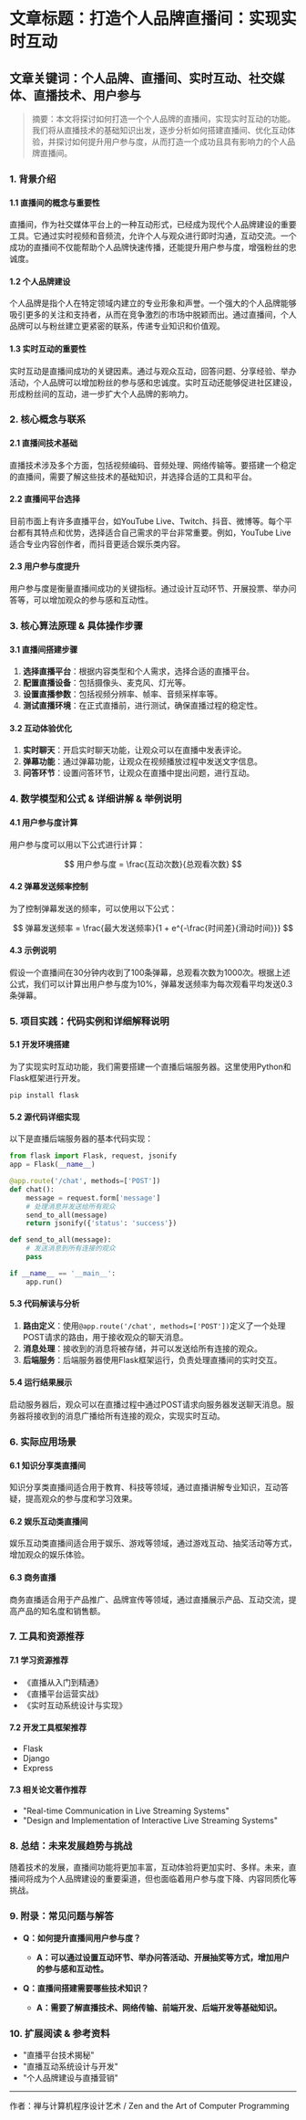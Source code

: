                  

# 文章标题：打造个人品牌直播间：实现实时互动

## 文章关键词：个人品牌、直播间、实时互动、社交媒体、直播技术、用户参与

> 摘要：本文将探讨如何打造一个个人品牌的直播间，实现实时互动的功能。我们将从直播技术的基础知识出发，逐步分析如何搭建直播间、优化互动体验，并探讨如何提升用户参与度，从而打造一个成功且具有影响力的个人品牌直播间。

### 1. 背景介绍

#### 1.1 直播间的概念与重要性

直播间，作为社交媒体平台上的一种互动形式，已经成为现代个人品牌建设的重要工具。它通过实时视频和音频流，允许个人与观众进行即时沟通，互动交流。一个成功的直播间不仅能帮助个人品牌快速传播，还能提升用户参与度，增强粉丝的忠诚度。

#### 1.2 个人品牌建设

个人品牌是指个人在特定领域内建立的专业形象和声誉。一个强大的个人品牌能够吸引更多的关注和支持者，从而在竞争激烈的市场中脱颖而出。通过直播间，个人品牌可以与粉丝建立更紧密的联系，传递专业知识和价值观。

#### 1.3 实时互动的重要性

实时互动是直播间成功的关键因素。通过与观众互动，回答问题、分享经验、举办活动，个人品牌可以增加粉丝的参与感和忠诚度。实时互动还能够促进社区建设，形成粉丝间的互动，进一步扩大个人品牌的影响力。

### 2. 核心概念与联系

#### 2.1 直播间技术基础

直播技术涉及多个方面，包括视频编码、音频处理、网络传输等。要搭建一个稳定的直播间，需要了解这些技术的基础知识，并选择合适的工具和平台。

#### 2.2 直播间平台选择

目前市面上有许多直播平台，如YouTube Live、Twitch、抖音、微博等。每个平台都有其特点和优势，选择适合自己需求的平台非常重要。例如，YouTube Live适合专业内容创作者，而抖音更适合娱乐类内容。

#### 2.3 用户参与度提升

用户参与度是衡量直播间成功的关键指标。通过设计互动环节、开展投票、举办问答等，可以增加观众的参与感和互动性。

### 3. 核心算法原理 & 具体操作步骤

#### 3.1 直播间搭建步骤

1. **选择直播平台**：根据内容类型和个人需求，选择合适的直播平台。
2. **配置直播设备**：包括摄像头、麦克风、灯光等。
3. **设置直播参数**：包括视频分辨率、帧率、音频采样率等。
4. **测试直播环境**：在正式直播前，进行测试，确保直播过程的稳定性。

#### 3.2 互动体验优化

1. **实时聊天**：开启实时聊天功能，让观众可以在直播中发表评论。
2. **弹幕功能**：通过弹幕功能，让观众在视频播放过程中发送文字信息。
3. **问答环节**：设置问答环节，让观众在直播中提出问题，进行互动。

### 4. 数学模型和公式 & 详细讲解 & 举例说明

#### 4.1 用户参与度计算

用户参与度可以用以下公式进行计算：

$$
用户参与度 = \frac{互动次数}{总观看次数}
$$

#### 4.2 弹幕发送频率控制

为了控制弹幕发送的频率，可以使用以下公式：

$$
弹幕发送频率 = \frac{最大发送频率}{1 + e^{-\frac{时间差}{滑动时间}}}
$$

#### 4.3 示例说明

假设一个直播间在30分钟内收到了100条弹幕，总观看次数为1000次。根据上述公式，我们可以计算出用户参与度为10%，弹幕发送频率为每次观看平均发送0.3条弹幕。

### 5. 项目实践：代码实例和详细解释说明

#### 5.1 开发环境搭建

为了实现实时互动功能，我们需要搭建一个直播后端服务器。这里使用Python和Flask框架进行开发。

```
pip install flask
```

#### 5.2 源代码详细实现

以下是直播后端服务器的基本代码实现：

```python
from flask import Flask, request, jsonify
app = Flask(__name__)

@app.route('/chat', methods=['POST'])
def chat():
    message = request.form['message']
    # 处理消息并发送给所有观众
    send_to_all(message)
    return jsonify({'status': 'success'})

def send_to_all(message):
    # 发送消息到所有连接的观众
    pass

if __name__ == '__main__':
    app.run()
```

#### 5.3 代码解读与分析

1. **路由定义**：使用`@app.route('/chat', methods=['POST'])`定义了一个处理POST请求的路由，用于接收观众的聊天消息。
2. **消息处理**：接收到的消息将被存储，并可以发送给所有连接的观众。
3. **后端服务**：后端服务器使用Flask框架运行，负责处理直播间的实时交互。

#### 5.4 运行结果展示

启动服务器后，观众可以在直播过程中通过POST请求向服务器发送聊天消息。服务器将接收到的消息广播给所有连接的观众，实现实时互动。

### 6. 实际应用场景

#### 6.1 知识分享类直播间

知识分享类直播间适合用于教育、科技等领域，通过直播讲解专业知识，互动答疑，提高观众的参与度和学习效果。

#### 6.2 娱乐互动类直播间

娱乐互动类直播间适合用于娱乐、游戏等领域，通过游戏互动、抽奖活动等方式，增加观众的娱乐体验。

#### 6.3 商务直播

商务直播适合用于产品推广、品牌宣传等领域，通过直播展示产品、互动交流，提高产品的知名度和销售额。

### 7. 工具和资源推荐

#### 7.1 学习资源推荐

- 《直播从入门到精通》
- 《直播平台运营实战》
- 《实时互动系统设计与实现》

#### 7.2 开发工具框架推荐

- Flask
- Django
- Express

#### 7.3 相关论文著作推荐

- "Real-time Communication in Live Streaming Systems"
- "Design and Implementation of Interactive Live Streaming Systems"

### 8. 总结：未来发展趋势与挑战

随着技术的发展，直播间功能将更加丰富，互动体验将更加实时、多样。未来，直播间将成为个人品牌建设的重要渠道，但也面临着用户参与度下降、内容同质化等挑战。

### 9. 附录：常见问题与解答

- **Q：如何提升直播间用户参与度？**
  - **A：可以通过设置互动环节、举办问答活动、开展抽奖等方式，增加用户的参与感和互动性。**

- **Q：直播间搭建需要哪些技术知识？**
  - **A：需要了解直播技术、网络传输、前端开发、后端开发等基础知识。**

### 10. 扩展阅读 & 参考资料

- "直播平台技术揭秘"
- "直播互动系统设计与开发"
- "个人品牌建设与直播营销"

---

作者：禅与计算机程序设计艺术 / Zen and the Art of Computer Programming

